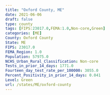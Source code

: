 ```yaml
---
title: "Oxford County, ME"
date: 2021-06-06
draft: false
type: county
tags: [FIPS:23017.0,FEMA:1.0,Non-core,Green]
categories: [ME]
County: Oxford County
State: ME
FIPS: 23017.0
FEMA_Region: 1.0
Population: 57975.0
NCHS_Urban_Rural_Classification: Non-core
Tests_in_prior_14_days: 1771.0
Fourteen_day_test_rate_per_100000: 3055.0
Percent_Positivity_in_prior_14_days: 0.041
Level: Green
url: /states/ME/oxford-county
---
```




